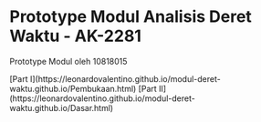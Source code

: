 # Prototype Modul Analisis Deret Waktu - AK-2281
Prototype Modul oleh 10818015

<div class="footer">
[Part I](https://leonardovalentino.github.io/modul-deret-waktu.github.io/Pembukaan.html)  
[Part II](https://leonardovalentino.github.io/modul-deret-waktu.github.io/Dasar.html)  
</div>
